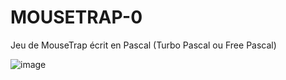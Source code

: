 # MOUSETRAP-0
Jeu de MouseTrap écrit en Pascal (Turbo Pascal ou Free Pascal)

![image](https://github.com/user-attachments/assets/20057417-1733-4538-8956-9e3c3866e314)
